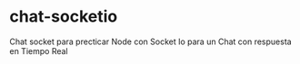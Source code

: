 # chat-socketio
Chat socket para precticar Node con Socket Io para un Chat con respuesta en Tiempo Real
